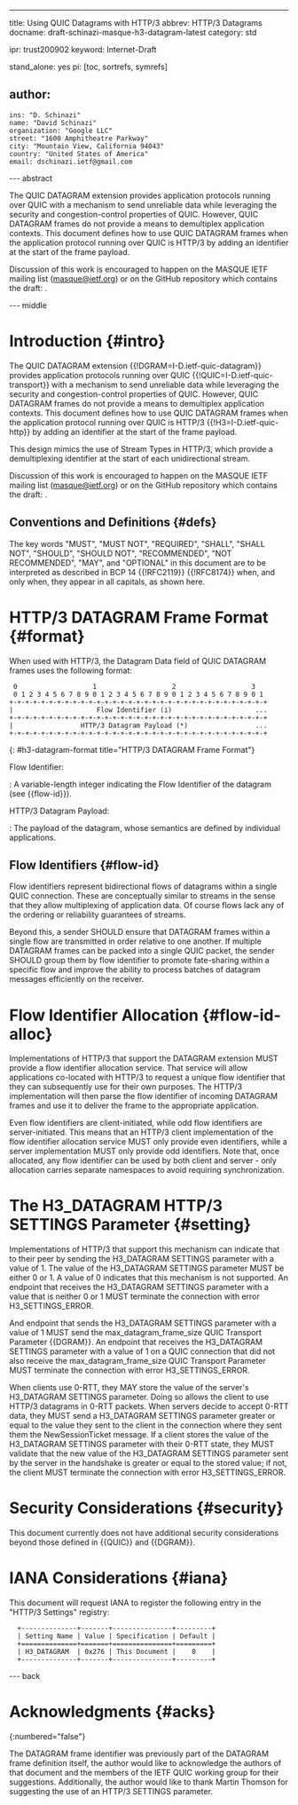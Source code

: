 ---
title: Using QUIC Datagrams with HTTP/3
abbrev: HTTP/3 Datagrams
docname: draft-schinazi-masque-h3-datagram-latest
category: std

ipr: trust200902
keyword: Internet-Draft

stand_alone: yes
pi: [toc, sortrefs, symrefs]

author:
 -
    ins: "D. Schinazi"
    name: "David Schinazi"
    organization: "Google LLC"
    street: "1600 Amphitheatre Parkway"
    city: "Mountain View, California 94043"
    country: "United States of America"
    email: dschinazi.ietf@gmail.com


--- abstract

The QUIC DATAGRAM extension provides application protocols running over QUIC
with a mechanism to send unreliable data while leveraging the security and
congestion-control properties of QUIC. However, QUIC DATAGRAM frames do not
provide a means to demultiplex application contexts. This document defines how
to use QUIC DATAGRAM frames when the application protocol running over QUIC is
HTTP/3 by adding an identifier at the start of the frame payload.

Discussion of this work is encouraged to happen on the MASQUE IETF mailing list
([masque@ietf.org](mailto:masque@ietf.org)) or on the GitHub repository which
contains the draft: [](https://github.com/DavidSchinazi/draft-h3-datagram).


--- middle

# Introduction {#intro}

The QUIC DATAGRAM extension {{!DGRAM=I-D.ietf-quic-datagram}} provides
application protocols running over QUIC {{!QUIC=I-D.ietf-quic-transport}} with
a mechanism to send unreliable data while leveraging the security and
congestion-control properties of QUIC. However, QUIC DATAGRAM frames do not
provide a means to demultiplex application contexts. This document defines how
to use QUIC DATAGRAM frames when the application protocol running over QUIC is
HTTP/3 {{!H3=I-D.ietf-quic-http}} by adding an identifier at the start of the
frame payload.

This design mimics the use of Stream Types in HTTP/3, which provide a
demultiplexing identifier at the start of each unidirectional stream.

Discussion of this work is encouraged to happen on the MASQUE IETF mailing list
([masque@ietf.org](mailto:masque@ietf.org)) or on the GitHub repository which
contains the draft: [](https://github.com/DavidSchinazi/draft-h3-datagram).


## Conventions and Definitions {#defs}

The key words "MUST", "MUST NOT", "REQUIRED", "SHALL", "SHALL NOT", "SHOULD",
"SHOULD NOT", "RECOMMENDED", "NOT RECOMMENDED", "MAY", and "OPTIONAL" in this
document are to be interpreted as described in BCP 14 {{!RFC2119}} {{!RFC8174}}
when, and only when, they appear in all capitals, as shown here.


# HTTP/3 DATAGRAM Frame Format {#format}

When used with HTTP/3, the Datagram Data field of QUIC DATAGRAM frames uses the
following format:

~~~
 0                   1                   2                   3
 0 1 2 3 4 5 6 7 8 9 0 1 2 3 4 5 6 7 8 9 0 1 2 3 4 5 6 7 8 9 0 1
+-+-+-+-+-+-+-+-+-+-+-+-+-+-+-+-+-+-+-+-+-+-+-+-+-+-+-+-+-+-+-+-+
|                     Flow Identifier (i)                     ...
+-+-+-+-+-+-+-+-+-+-+-+-+-+-+-+-+-+-+-+-+-+-+-+-+-+-+-+-+-+-+-+-+
|                 HTTP/3 Datagram Payload (*)                 ...
+-+-+-+-+-+-+-+-+-+-+-+-+-+-+-+-+-+-+-+-+-+-+-+-+-+-+-+-+-+-+-+-+
~~~
{: #h3-datagram-format title="HTTP/3 DATAGRAM Frame Format"}

Flow Identifier:

: A variable-length integer indicating the Flow Identifier of the datagram (see
{{flow-id}}).

HTTP/3 Datagram Payload:

: The payload of the datagram, whose semantics are defined by individual
applications.


## Flow Identifiers {#flow-id}

Flow identifiers represent bidirectional flows of datagrams within a single QUIC
connection. These are conceptually similar to streams in the sense that they
allow multiplexing of application data.  Of course flows lack any of the ordering
or reliability guarantees of streams.

Beyond this, a sender SHOULD ensure that DATAGRAM frames within a single flow
are transmitted in order relative to one another. If multiple DATAGRAM frames
can be packed into a single QUIC packet, the sender SHOULD group them by flow
identifier to promote fate-sharing within a specific flow and improve the
ability to process batches of datagram messages efficiently on the receiver.


# Flow Identifier Allocation {#flow-id-alloc}

Implementations of HTTP/3 that support the DATAGRAM extension MUST provide a
flow identifier allocation service. That service will allow applications
co-located with HTTP/3 to request a unique flow identifier that they can
subsequently use for their own purposes. The HTTP/3 implementation will then
parse the flow identifier of incoming DATAGRAM frames and use it to deliver the
frame to the appropriate application.

Even flow identifiers are client-initiated, while odd flow identifiers are
server-initiated. This means that an HTTP/3 client implementation of the
flow identifier allocation service MUST only provide even identifiers, while
a server implementation MUST only provide odd identifiers. Note that, once
allocated, any flow identifier can be used by both client and server - only
allocation carries separate namespaces to avoid requiring synchronization.


# The H3_DATAGRAM HTTP/3 SETTINGS Parameter {#setting}

Implementations of HTTP/3 that support this mechanism can indicate that to
their peer by sending the H3_DATAGRAM SETTINGS parameter with a value of 1.
The value of the H3_DATAGRAM SETTINGS parameter MUST be either 0 or 1. A value
of 0 indicates that this mechanism is not supported. An endpoint that receives
the H3_DATAGRAM SETTINGS parameter with a value that is neither 0 or 1 MUST
terminate the connection with error H3_SETTINGS_ERROR.

And endpoint that sends the H3_DATAGRAM SETTINGS parameter with a value of 1
MUST send the max_datagram_frame_size QUIC Transport Parameter {{DGRAM}}.
An endpoint that receives the H3_DATAGRAM SETTINGS parameter with a value of 1
on a QUIC connection that did not also receive the max_datagram_frame_size
QUIC Transport Parameter MUST terminate the connection with error
H3_SETTINGS_ERROR.

When clients use 0-RTT, they MAY store the value of the server's H3_DATAGRAM
SETTINGS parameter.  Doing so allows the client to use HTTP/3 datagrams in
0-RTT packets.  When servers decide to accept 0-RTT data, they MUST send a
H3_DATAGRAM SETTINGS parameter greater or equal to the value they sent to the
client in the connection where they sent them the NewSessionTicket
message.  If a client stores the value of the H3_DATAGRAM SETTINGS parameter
with their 0-RTT state, they MUST validate that the new value of the
H3_DATAGRAM SETTINGS parameter sent by the server in the handshake is greater
or equal to the stored value; if not, the client MUST terminate the connection
with error H3_SETTINGS_ERROR.


# Security Considerations {#security}

This document currently does not have additional security considerations beyond
those defined in {{QUIC}} and {{DGRAM}}.


# IANA Considerations {#iana}

This document will request IANA to register the following entry in the
"HTTP/3 Settings" registry:

~~~
  +--------------+-------+---------------+---------+
  | Setting Name | Value | Specification | Default |
  +==============+=======+===============+=========+
  | H3_DATAGRAM  | 0x276 | This Document |    0    |
  +--------------+-------+---------------+---------+
~~~


--- back

# Acknowledgments {#acks}
{:numbered="false"}

The DATAGRAM frame identifier was previously part of the DATAGRAM frame
definition itself, the author would like to acknowledge the authors of
that document and the members of the IETF QUIC working group for their
suggestions. Additionally, the author would like to thank Martin Thomson
for suggesting the use of an HTTP/3 SETTINGS parameter.

